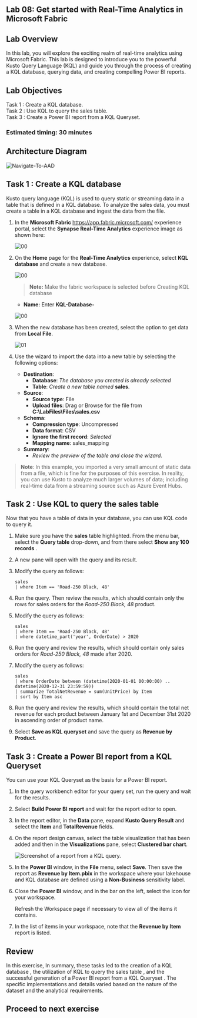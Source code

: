 ## Lab 08: Get started with Real-Time Analytics in Microsoft Fabric

## Lab Overview

In this lab, you will explore the exciting realm of real-time analytics using Microsoft Fabric. This lab is designed to introduce you to the powerful Kusto Query Language (KQL) and guide you through the process of creating a KQL database, querying data, and creating compelling Power BI reports.

## Lab Objectives
 Task 1 : Create a KQL database.<br>
 Task 2 : Use KQL to query the sales table.<br>
 Task 3 : Create a Power BI report from a KQL Queryset.<br>
 
  
### Estimated timing: 30 minutes

## Architecture Diagram 

![Navigate-To-AAD](./Images/ws/lab_06.png)

## Task 1 : Create a KQL database

Kusto query language (KQL) is used to query static or streaming data in a table that is defined in a KQL database. To analyze the sales data, you must create a table in a KQL database and ingest the data from the file.

1. In the **Microsoft Fabric** https://app.fabric.microsoft.com/ experience portal, select the **Synapse Real-Time Analytics** experience image as shown here:
    
     ![00](./Images/03/synpase.png)

3. On the **Home** page for the **Real-Time Analytics** experience, select **KQL database** and create a new database.
   
     ![00](./Images/03/kql.png)

   >**Note:** Make the fabric workspace is selected before Creating KQL database
   
   - **Name:** Enter **KQL-Database-<inject key="DeploymentID" enableCopy="false"/>**

    ![00](./Images/03/createkql.png)
   
   
5. When the new database has been created, select the option to get data from **Local File**.

    ![01](./Images/03/01.png)

6. Use the wizard to import the data into a new table by selecting the following options:
    - **Destination**:
        - **Database**: *The database you created is already selected*
        - **Table**: *Create a new table named* **sales**.
    - **Source**:
        - **Source type**: File
        - **Upload files**: Drag or Browse for the file from **C:\LabFiles\Files\sales.csv**
    - **Schema**:
        - **Compression type**: Uncompressed
        - **Data format**: CSV
        - **Ignore the first record**: *Selected*
        - **Mapping name**: sales_mapping
    - **Summary**:
        - *Review the preview of the table and close the wizard.*

> **Note**: In this example, you imported a very small amount of static data from a file, which is fine for the purposes of this exercise. In reality, you can use Kusto to analyze much larger volumes of data; including real-time data from a streaming source such as Azure Event Hubs.

## Task 2 : Use KQL to query the sales table

Now that you have a table of data in your database, you can use KQL code to query it.

1. Make sure you have the **sales** table highlighted. From the menu bar, select the **Query table** drop-down, and from there select **Show any 100 records** .

2. A new pane will open with the query and its result. 

3. Modify the query as follows:

    ```kusto
   sales
   | where Item == 'Road-250 Black, 48'
    ```

4. Run the query. Then review the results, which should contain only the rows for sales orders for the *Road-250 Black, 48* product.

5. Modify the query as follows:

    ```kusto
   sales
   | where Item == 'Road-250 Black, 48'
   | where datetime_part('year', OrderDate) > 2020
    ```

6. Run the query and review the results, which should contain only sales orders for *Road-250 Black, 48* made after 2020.

7. Modify the query as follows:

    ```kusto
   sales
   | where OrderDate between (datetime(2020-01-01 00:00:00) .. datetime(2020-12-31 23:59:59))
   | summarize TotalNetRevenue = sum(UnitPrice) by Item
   | sort by Item asc
    ```

8. Run the query and review the results, which should contain the total net revenue for each product between January 1st and December 31st 2020 in ascending order of product name.

9. Select **Save as KQL queryset** and save the query as **Revenue by Product**.

## Task 3 : Create a Power BI report from a KQL Queryset

You can use your KQL Queryset as the basis for a Power BI report.

1. In the query workbench editor for your query set, run the query and wait for the results.

2. Select **Build Power BI report** and wait for the report editor to open.

3. In the report editor, in the **Data** pane, expand **Kusto Query Result** and select the **Item** and **TotalRevenue** fields.

4. On the report design canvas, select the table visualization that has been added and then in the **Visualizations** pane, select **Clustered bar chart**.

    ![Screenshot of a report from a KQL query.](./Images/kql-report.png)

5. In the **Power BI** window, in the **File** menu, select **Save**. Then save the report as **Revenue by Item.pbix** in the workspace where your lakehouse and KQL database are defined using a **Non-Business** sensitivity label.

6. Close the **Power BI** window, and in the bar on the left, select the icon for your workspace.

    Refresh the Workspace page if necessary to view all of the items it contains.

7. In the list of items in your workspace, note that the **Revenue by Item** report is listed.

## Review

In this exercise, In summary, these tasks led to the creation of a KQL database , the utilization of KQL to query the sales table , and the successful generation of a Power BI report from a KQL Queryset . The specific implementations and details varied based on the nature of the dataset and the analytical requirements.


## Proceed to next exercise

